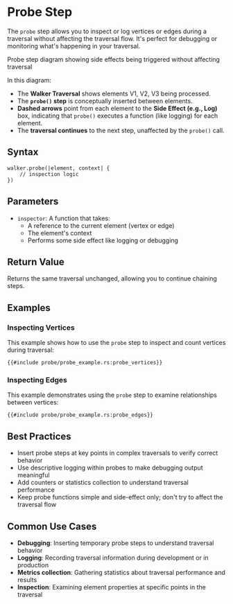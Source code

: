 # Probe Step

The `probe` step allows you to inspect or log vertices or edges during a traversal without affecting the traversal flow.
It's perfect for debugging or monitoring what's happening in your traversal.

<object type="image/svg+xml" data="probe/image.svg" title="Probe Step Diagram">
Probe step diagram showing side effects being triggered without affecting traversal
</object>

In this diagram:

- The **Walker Traversal** shows elements V1, V2, V3 being processed.
- The **`probe()` step** is conceptually inserted between elements.
- **Dashed arrows** point from each element to the **Side Effect (e.g., Log)** box, indicating that `probe()` executes a function (like logging) for each element.
- The **traversal continues** to the next step, unaffected by the `probe()` call.

## Syntax

```rust,noplayground
walker.probe(|element, context| {
    // inspection logic
})
```

## Parameters

- `inspector`: A function that takes:
    - A reference to the current element (vertex or edge)
    - The element's context
    - Performs some side effect like logging or debugging

## Return Value

Returns the same traversal unchanged, allowing you to continue chaining steps.

## Examples

### Inspecting Vertices

This example shows how to use the `probe` step to inspect and count vertices during traversal:

```rust,noplayground
{{#include probe/probe_example.rs:probe_vertices}}
```

### Inspecting Edges

This example demonstrates using the `probe` step to examine relationships between vertices:

```rust,noplayground
{{#include probe/probe_example.rs:probe_edges}}
```

## Best Practices

- Insert probe steps at key points in complex traversals to verify correct behavior
- Use descriptive logging within probes to make debugging output meaningful
- Add counters or statistics collection to understand traversal performance
- Keep probe functions simple and side-effect only; don't try to affect the traversal flow

## Common Use Cases

- **Debugging**: Inserting temporary probe steps to understand traversal behavior
- **Logging**: Recording traversal information during development or in production
- **Metrics collection**: Gathering statistics about traversal performance and results
- **Inspection**: Examining element properties at specific points in the traversal
